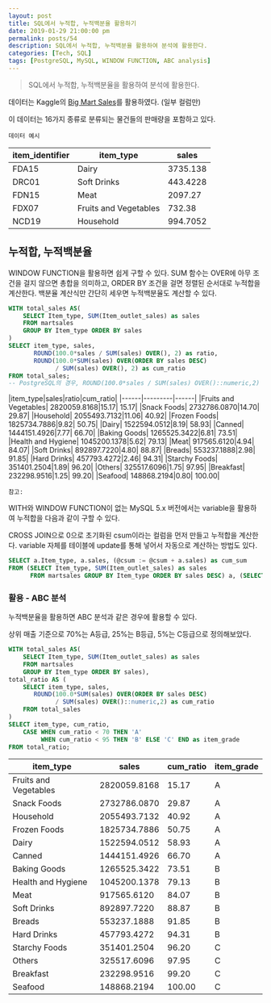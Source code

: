 ```yaml
---
layout: post
title: SQL에서 누적합, 누적백분율 활용하기
date: 2019-01-29 21:00:00 pm
permalink: posts/54
description: SQL에서 누적합, 누적백분율 활용하여 분석에 활용한다.
categories: [Tech, SQL]
tags: [PostgreSQL, MySQL, WINDOW FUNCTION, ABC analysis]
---
```


> SQL에서 누적합, 누적백분율을 활용하여 분석에 활용한다.

데이터는 Kaggle의 [Big Mart Sales](https://www.kaggle.com/brijbhushannanda1979/bigmart-sales-data#Test.csv)를 활용하였다. (일부 컬럼만)

이 데이터는 16가지 종류로 분류되는 물건들의 판매량을 포함하고 있다.

`데이터 예시`

|item_identifier|item_type|sales|
|------|---------|------|
|FDA15|	Dairy|	3735.138|
|DRC01|	Soft Drinks|	443.4228|
|FDN15|	Meat|	2097.27|
|FDX07|	Fruits and Vegetables|	732.38|
|NCD19|	Household|	994.7052|

## 누적합, 누적백분율

WINDOW FUNCTION을 활용하면 쉽게 구할 수 있다. SUM 함수는 OVER에 아무 조건을 걸지 않으면 총합을 의미하고, ORDER BY 조건을 걸면 정렬된 순서대로 누적합을 계산한다. 백분율 계산식만 간단히 세우면 누적백분율도 계산할 수 있다.

``` sql
WITH total_sales AS(
    SELECT Item_type, SUM(Item_outlet_sales) as sales 
    FROM martsales
    GROUP BY Item_type ORDER BY sales
)
SELECT item_type, sales, 
       ROUND(100.0*sales / SUM(sales) OVER(), 2) as ratio,
       ROUND(100.0*SUM(sales) OVER(ORDER BY sales DESC)
             / SUM(sales) OVER(), 2) as cum_ratio
FROM total_sales;
-- PostgreSQL의 경우, ROUND(100.0*sales / SUM(sales) OVER()::numeric,2)
```

|item_type|sales|ratio|cum_ratio|
|------|---------|------|
|Fruits and Vegetables|	2820059.8168|15.17|	15.17|
|Snack Foods|	2732786.0870|14.70|	29.87|
|Household|	2055493.7132|11.06|	40.92|
|Frozen Foods|	1825734.7886|9.82|	50.75|
|Dairy|	1522594.0512|8.19|	58.93|
|Canned|	1444151.4926|7.77|	66.70|
|Baking Goods|	1265525.3422|6.81|	73.51|
|Health and Hygiene|	1045200.1378|5.62|	79.13|
|Meat|	917565.6120|4.94|	84.07|
|Soft Drinks|	892897.7220|4.80|	88.87|
|Breads|	553237.1888|2.98|	91.85|
|Hard Drinks|	457793.4272|2.46|	94.31|
|Starchy Foods|	351401.2504|1.89|	96.20|
|Others|	325517.6096|1.75|	97.95|
|Breakfast|	232298.9516|1.25|	99.20|
|Seafood|	148868.2194|0.80|	100.00|

`참고:` 

WITH와 WINDOW FUNCTION이 없는 MySQL 5.x 버전에서는 variable을 활용하여 누적합을 다음과 같이 구할 수 있다. 

CROSS JOIN으로 0으로 초기화된 csum이라는 컬럼을 먼저 만들고 누적합을 계산한다. variable 자체를 테이블에 update를 통해 넣어서 자동으로 계산하는 방법도 있다.

``` sql
SELECT a.Item_type, a.sales, (@csum := @csum + a.sales) as cum_sum
FROM (SELECT Item_type, SUM(Item_outlet_sales) as sales 
	  FROM martsales GROUP BY Item_type ORDER BY sales DESC) a, (SELECT @csum:=0) b;
```

### 활용 - ABC 분석

누적백분율을 활용하면 ABC 분석과 같은 경우에 활용할 수 있다. 

상위 매출 기준으로 70%는 A등급, 25%는 B등급, 5%는 C등급으로 정의해보았다. 

``` sql
WITH total_sales AS(
	SELECT Item_type, SUM(Item_outlet_sales) as sales 
	FROM martsales
	GROUP BY Item_type ORDER BY sales),
total_ratio AS (
    SELECT item_type, sales, 
       ROUND(100.0*SUM(sales) OVER(ORDER BY sales DESC) 
             / SUM(sales) OVER()::numeric,2) as cum_ratio
    FROM total_sales
)
SELECT item_type, cum_ratio, 
	CASE WHEN cum_ratio < 70 THEN 'A' 
	     WHEN cum_ratio < 95 THEN 'B' ELSE 'C' END as item_grade 
FROM total_ratio;
```

|item_type|sales|cum_ratio|item_grade|
|------|---------|------|----------|
|Fruits and Vegetables|	2820059.8168|	15.17|A|
|Snack Foods|	2732786.0870|	29.87|A|
|Household|	2055493.7132|	40.92|A|
|Frozen Foods|	1825734.7886|	50.75|A|
|Dairy|	1522594.0512|	58.93|A|
|Canned|	1444151.4926|	66.70|A|
|Baking Goods|	1265525.3422|	73.51|B|
|Health and Hygiene|	1045200.1378|	79.13|B|
|Meat|	917565.6120|	84.07|B|
|Soft Drinks|	892897.7220|	88.87|B|
|Breads|	553237.1888|	91.85|B|
|Hard Drinks|	457793.4272|	94.31|B|
|Starchy Foods|	351401.2504|	96.20|C|
|Others|	325517.6096|	97.95|C|
|Breakfast|	232298.9516|	99.20|C|
|Seafood|	148868.2194|	100.00|C|